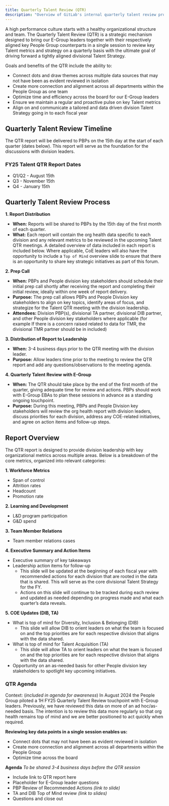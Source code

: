 ```yaml
---
title: Quarterly Talent Review (QTR)
description: "Overview of GitLab's internal quarterly talent review process."
---
```


A high performance culture starts with a healthy organizational structure and team. The Quarterly Talent Review (QTR) is a strategic mechanism designed to bring our E-Group leaders together with their respectively aligned key People Group counterparts in a single session to review key Talent metrics and strategy on a quarterly basis with the ultimate goal of driving forward a tightly aligned divisional Talent Strategy.

Goals and benefits of the QTR include the ability to:

- Connect dots and draw themes across multiple data sources that may not have been as evident reviewed in isolation
- Create more connection and alignment across all departments within the People Group as one team
- Optimize time and efficiency across the board for our E-Group leaders
- Ensure we maintain a regular and proactive pulse on key Talent metrics
- Align on and communicate a tailored and data driven division Talent Strategy going in to each fiscal year

## Quarterly Talent Review Timeline

The QTR report will be delivered to PBPs on the 15th day at the start of each quarter (dates below). This report will serve as the foundation for the discussions with division leaders.

### FY25 Talent QTR Report Dates

- Q1/Q2 - August 15th
- Q3 - November 15th
- Q4 - January 15th

## Quarterly Talent Review Process

**1. Report Distribution**

- **When:** Reports will be shared to PBPs by the 15th day of the first month of each quarter.
- **What:** Each report will contain the org health data specific to each division and any relevant metrics to be reviewed in the upcoming Talent QTR meetings. A detailed overview of data included in each report is included below. Where applicable, CoE leaders will also have the opportunity to include a `Top of Mind` overview slide to ensure that there is an opportunity to share key strategic initiatives as part of this forum.

**2. Prep Call**

- **When:** PBPs and People division key stakeholders should schedule their initial prep call shortly after receiving the report and completing their initial review, ideally within one week of report delivery.
- **Purpose:** The prep call allows PBPs and People Division key stakeholders to align on key topics, identify areas of focus, and strategize for the Talent QTR meeting with the division leadership.
- **Attendees:** Division PBP(s), divisional TA partner, divisional DIB partner, and other People division key stakeholders where applicable (for example If there is a concern raised related to data for TMR, the divisional TMR partner should be in included)

**3. Distribution of Report to Leadership**

- **When:** 3-4 business days prior to the QTR meeting with the division leader.
- **Purpose:** Allow leaders time prior to the meeting to review the QTR report and add any questions/observations to the meeting agenda.

**4. Quarterly Talent Review with E-Group**

- **When:** The QTR should take place by the end of the first month of the quarter, giving adequate time for review and actions. PBPs should work with E-Group EBAs to plan these sessions in advance as a standing ongoing touchpoint.
- **Purpose:** During this meeting, PBPs and People Division key stakeholders will review the org health report with division leaders, discuss priorities for each division, address any COE-related initiatives, and agree on action items and follow-up steps.

## Report Overview

The QTR report is designed to provide division leadership with key organizational metrics across multiple areas. Below is a breakdown of the core metrics, organized into relevant categories:

**1. Workforce Metrics**

- Span of control
- Attrition rates
- Headcount
- Promotion rate

**2. Learning and Development**

- L&D program participation
- G&D spend

**3. Team Member Relations**

- Team member relations cases

**4. Executive Summary and Action Items**

- Executive summary of key takeaways
- Leadership action items for follow-up
  - This slide will be updated at the beginning of each fiscal year with recommended actions for each division that are rooted in the data that is shared. This will serve as the core divisional Talent Strategy for the FY.
  - Actions on this slide will continue to be tracked during each review and updated as needed depending on progress made and what each quarter’s data reveals.

**5. COE Updates (DIB, TA)**

- What is top of mind for Diversity, Inclusion & Belonging (DIB)
  - This slide will allow DIB to orient leaders on what the team is focused on and the top priorities are for each respective division that aligns with the data shared.
- What is top of mind for Talent Acquisition (TA)
  - This slide will allow TA to orient leaders on what the team is focused on and the top priorities are for each respective division that aligns with the data shared.
- Opportunity on an as-needed basis for other People division key stakeholders to spotlight key upcoming initiatives.

### QTR Agenda 

Context: (*included in agenda for awareness*) In August 2024 the People Group piloted a 1H FY25 Quarterly Talent Review touchpoint with E-Group leaders. Previously, we have reviewed this data on more of an ad hoc/as-needed basis. The intention is to review this data more regularly so that org health remains top of mind and we are better positioned to act quickly when required.

**Reviewing key data points in a single session enables us:**
- Connect dots that may not have been as evident reviewed in isolation
- Create more connection and alignment across all departments within the People Group
- Optimize time across the board

**Agenda**
*To be shared 3-4 business days before the QTR session*
- Include link to QTR report here  
- Placeholder for E-Group leader questions
- PBP Review of Recommended Actions *(link to slide)*
- TA and DIB Top of Mind review *(link to slides)*
- Questions and close out
  	